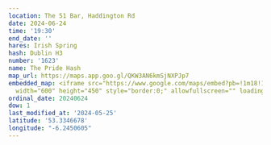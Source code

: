 ```yaml
---
location: The 51 Bar, Haddington Rd
date: 2024-06-24
time: '19:30'
end_date: ''
hares: Irish Spring
hash: Dublin H3
number: '1623'
name: The Pride Hash
map_url: https://maps.app.goo.gl/QKW3AN6kmSjNXPJp7
embedded_map: <iframe src="https://www.google.com/maps/embed?pb=!1m18!1m12!1m3!1d2382.4797519608405!2d-6.245060522857402!3d53.334667772285776!2m3!1f0!2f0!3f0!3m2!1i1024!2i768!4f13.1!3m3!1m2!1s0x48670ebe3b86a749%3A0x7f2b398eee50a6f0!2sThe%2051%20Bar!5e0!3m2!1sen!2sie!4v1716673336379!5m2!1sen!2sie"
  width="600" height="450" style="border:0;" allowfullscreen="" loading="lazy" referrerpolicy="no-referrer-when-downgrade"></iframe>
ordinal_date: 20240624
dow: 1
last_modified_at: '2024-05-25'
latitude: '53.3346678'
longitude: "-6.2450605"
---
```


